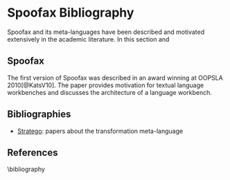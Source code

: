 # Spoofax Bibliography

Spoofax and its meta-languages have been described and motivated extensively in the academic literature.
In this section and

## Spoofax

The first version of Spoofax was described in an award winning at OOPSLA 2010[@KatsV10].
The paper provides motivation for textual language workbenches and discusses the architecture of a language workbench.


## Bibliographies

- [Stratego](../stratego/): papers about the transformation meta-language

## References

\bibliography
